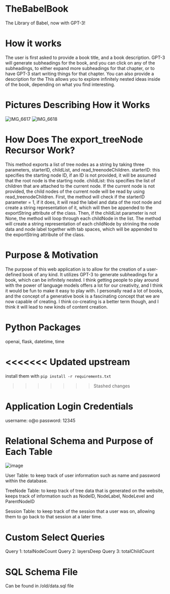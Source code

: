 # TheBabelBook
The Library of Babel, now with GPT-3!


# How it works
The user is first asked to provide a book title, and a book description.
GPT-3 will generate subheadings for the book, and you can click on any of the subheadings, to either expand more subheadings for that chapter, or to have GPT-3 start writing things for that chapter. You can also provide a description for the
This allows you to explore infinitely nested ideas inside of the book, depending on what you find interesting.


# Pictures Describing How it Works
![IMG_6617](https://user-images.githubusercontent.com/123018982/235555336-d039d533-e777-45f3-be25-6da5e3fab2fb.jpg)
![IMG_6618](https://user-images.githubusercontent.com/123018982/235557075-56229e36-0eb2-4c9e-b4f2-fa5e6b24e1ff.jpg)



# How Does The export_treeNode Recursor Work?
This method exports a list of tree nodes as a string by taking three parameters, starterID, childList, and read_treenodeChildren. 
  starterID: this specifies the starting node ID, if an ID is not provided, it will be assumed that the root node is the starting node. 
  childList: this specifies the list of children that are attached to the current node. If the current node is not provided, the child nodes of the current node will be read by using read_treenodeChildren. 
First, the method will check if the starterID parameter = 1, if it does, it will read the label and data of the root node and create a string representation of it, which will then be appended to the exportString attribute of the class. Then, if the childList parameter is not None, the method will loop through each childNode in the list. The method will create a string representation of each childNode by striniing the node data and node label together with tab spaces, which will be appended to the exportString attribute of the class. 


# Purpose & Motivation
The purpose of this web application is to allow for the creation of a user-defined book of any kind.
It utilizes GPT-3 to generate subheadings for a book, which can be infinitely nested. I think getting people to play around with the power of language models offers a lot for our creativity, and I think it would be fun to make it easy to play with. I personally read a lot of books, and the concept of a generative book is a fascinating concept that we are now capable of creating. I think co-creating is a better term though, and I think it will lead to new kinds of content creation.


# Python Packages
openai, flask, datetime, time 

<<<<<<< Updated upstream
=======
install them with `pip install -r requirements.txt`
>>>>>>> Stashed changes

# Application Login Credentials
username: o@o
password: 12345


# Relational Schema and Purpose of Each Table
![image](https://user-images.githubusercontent.com/123018982/235201241-34b18173-ddfa-4b5a-864c-7be7152991f5.png)

User Table: to keep track of user information such as name and password within the database. 

TreeNode Table: to keep track of tree data that is generated on the website, keeps track of information such as NodeID, NodeLabel, NodeLevel and ParentNodeID

Session Table: to keep track of the session that a user was on, allowing them to go back to that session at a later time. 

# Custom Select Queries
Query 1: totalNodeCount
Query 2: layersDeep
Query 3: totalChildCount

# SQL Schema File 
Can be found in /old/data.sql file 




